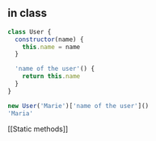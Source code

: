 
## in class

```js
class User {
  constructor(name) {
    this.name = name
  }

  'name of the user'() {
    return this.name
  }
}

new User('Marie')['name of the user']()
'Maria'
```

[[Static methods]]
